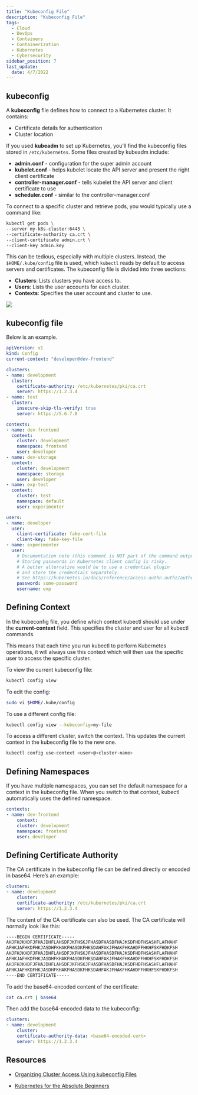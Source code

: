 ```yaml
---
title: "Kubeconfig File"
description: "Kubeconfig File"
tags:
  - Cloud
  - DevOps
  - Containers
  - Containerization
  - Kubernetes
  - Cybersecurity
sidebar_position: 7
last_update:
  date: 4/7/2022
---
```



## kubeconfig 

A **kubeconfig** file defines how to connect to a Kubernetes cluster. It contains:

- Certificate details for authentication
- Cluster location

If you used **kubeadm** to set up Kubernetes, you'll find the kubeconfig files stored in `/etc/kubernetes`. Some files created by kubeadm include:

- **admin.conf** - configuration for the super admin account
- **kubelet.conf** - helps kubelet locate the API server and present the right client certificate
- **controller-manager.conf** - tells kubelet the API server and client certificate to use
- **scheduler.conf** - similar to the controller-manager.conf

To connect to a specific cluster and retrieve pods, you would typically use a command like:

```bash
kubectl get pods \
--server my-k8s-cluster:6443 \
--certificate-authority ca.crt \ 
--client-certificate admin.crt \
--client-key admin.key
```

This can be tedious, especially with multiple clusters. Instead, the `$HOME/.kube/config` file is used, which `kubectl` reads by default to access servers and certificates. The kubeconfig file is divided into three sections:

- **Clusters**: Lists clusters you have access to.
- **Users**: Lists the user accounts for each cluster.
- **Contexts**: Specifies the user account and cluster to use.

<div class='img-center'>

![](/img/docs/kubeconfigfileformatandsections.png)

</div>

## kubeconfig file 

Below is an example.

```yaml
apiVersion: v1
kind: Config
current-context: "developer@dev-frontend"

clusters:
- name: development
  cluster:
    certificate-authority: /etc/kubernetes/pki/ca.crt
    server: https://1.2.3.4
- name: test
  cluster:
    insecure-skip-tls-verify: true
    server: https://5.6.7.8

contexts:
- name: dev-frontend
  context:
    cluster: development
    namespace: frontend
    user: developer
- name: dev-storage
  context:
    cluster: development
    namespace: storage
    user: developer
- name: exp-test
  context:
    cluster: test
    namespace: default
    user: experimenter

users:
- name: developer
  user:
    client-certificate: fake-cert-file
    client-key: fake-key-file
- name: experimenter
  user:
    # Documentation note (this comment is NOT part of the command output).
    # Storing passwords in Kubernetes client config is risky.
    # A better alternative would be to use a credential plugin
    # and store the credentials separately.
    # See https://kubernetes.io/docs/reference/access-authn-authz/authentication/#client-go-credential-plugins
    password: some-password
    username: exp
```

## Defining Context 

In the kubeconfig file, you define which context kubectl should use under the **current-context** field. This specifies the cluster and user for all kubectl commands. 

This means that each time you run kubectl to perform Kubernetes operations, it will always use this context which will then use the specific user to access the specific cluster.

To view the current kubeconfig file:

```bash
kubectl config view 
```

To edit the config:

```bash
sudo vi $HOME/.kube/config
```

To use a different config file:

```bash
kubectl config view --kubeconfig=my-file
```

To access a different cluster, switch the context. This updates the current context in the kubeconfig file to the new one.

```bash
kubectl config use-context <user>@<cluster-name>
```

## Defining Namespaces 

If you have multiple namespaces, you can set the default namespace for a context in the kubeconfig file. When you switch to that context, kubectl automatically uses the defined namespace.

```yaml
contexts:
- name: dev-frontend
    context:
    cluster: development
    namespace: frontend
    user: developer
```

## Defining Certificate Authority

The CA certificate in the kubeconfig file can be defined directly or encoded in base64. Here’s an example:

```yaml
clusters:
- name: development
    cluster:
    certificate-authority: /etc/kubernetes/pki/ca.crt
    server: https://1.2.3.4
```

The content of the CA certificate can also be used. The CA certificate will normally look like this:

```bash
----BEGIN CERTIFICATE----- 
AHJFHJKHDFJFHAJDHFLAHSDFJKFHSKJFHASDFHASDFHAJKSDFHDFHSASHFLAFHAHF
AFHKJAFHKDFHKJASDHFKHAKFHASDKFHKSDAHFAKJFHAKFHKAHDFFHKHFSKFHDKFSH
AHJFHJKHDFJFHAJDHFLAHSDFJKFHSKJFHASDFHASDFHAJKSDFHDFHSASHFLAFHAHF
AFHKJAFHKDFHKJASDHFKHAKFHASDKFHKSDAHFAKJFHAKFHKAHDFFHKHFSKFHDKFSH
AHJFHJKHDFJFHAJDHFLAHSDFJKFHSKJFHASDFHASDFHAJKSDFHDFHSASHFLAFHAHF
AFHKJAFHKDFHKJASDHFKHAKFHASDKFHKSDAHFAKJFHAKFHKAHDFFHKHFSKFHDKFSH
----END CERTIFICATE----- 
```

To add the base64-encoded content of the certificate:

```bash
cat ca.crt | base64
```

Then add the base64-encoded data to the kubeconfig:

```yaml
clusters:
- name: development
    cluster:
    certificate-authority-data: <base64-encoded-cert>
    server: https://1.2.3.4
```

## Resources 

- [Organizing Cluster Access Using kubeconfig Files](https://kubernetes.io/docs/concepts/configuration/organize-cluster-access-kubeconfig/)

- [Kubernetes for the Absolute Beginners](https://kodekloud.com/courses/kubernetes-for-the-absolute-beginners-hands-on/)



 

 
